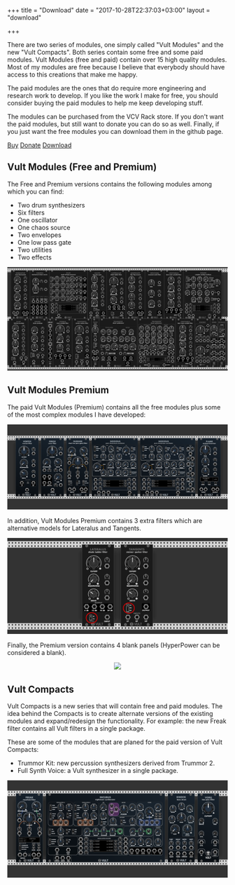 +++
title = "Download"
date = "2017-10-28T22:37:03+03:00"
layout = "download"

+++

There are two series of modules, one simply called "Vult Modules" and the new "Vult Compacts". Both series contain some free and some paid modules. Vult Modules (free and paid) contain over 15 high quality modules. Most of my modules are free because I believe that everybody should have access to this creations that make me happy.

The paid modules are the ones that do require more engineering and research work to develop. If you like the work I make for free, you should consider buying the paid modules to help me keep developing stuff.

The modules can be purchased from the VCV Rack store. If you don't want the paid modules, but still want to donate you can do so as well. Finally, if you just want the free modules you can download them in the github page.

<a href="https://vcvrack.com/plugins.html#Leonardo%20Laguna%20Ruiz" class="btn btn-primary" role="button">Buy</a>
<a href="https://www.paypal.me/VultModules" class="btn btn-primary" role="button">Donate</a>
<a href="https://github.com/modlfo/VultModules/releases" class="btn btn-primary" role="button">Download</a>


## Vult Modules (Free and Premium)

The Free  and Premium versions contains the following modules among which you can find:

- Two drum synthesizers
- Six filters
- One oscillator
- One chaos source
- Two envelopes
- One low pass gate
- Two utilities
- Two effects

<center><img src="../images/FreeModules.png" style="max-width: 100%;"> </center>

## Vult Modules Premium

The paid Vult Modules (Premium) contains all the free modules plus some of the most complex modules I have developed:

<center><img src="../images/VultModulesPremium.png" style="max-width: 100%;"> </center>

In addition, Vult Modules Premium contains 3 extra filters which are alternative models for Lateralus and Tangents.

<center><img src="../images/VultModulesExtra.png" style="max-width: 100%;"> </center>

Finally, the Premium version contains 4 blank panels (HyperPower can be considered a blank).

<center><img src="../images/VultBlanks.png" style="max-width: 100%;"> </center>



## Vult Compacts

Vult Compacts is a new series that will contain free and paid modules. The idea behind the Compacts is to create alternate versions of the existing modules and expand/redesign the functionality. For example: the new Freak filter contains all Vult filters in a single package.

These are some of the modules that are planed for the paid version of Vult Compacts:

- Trummor Kit: new percussion synthesizers derived from Trummor 2.
- Full Synth Voice: a Vult synthesizer in a single package.

<center><img src="../images/VultCompacts.png" style="max-width: 100%;"> </center>


